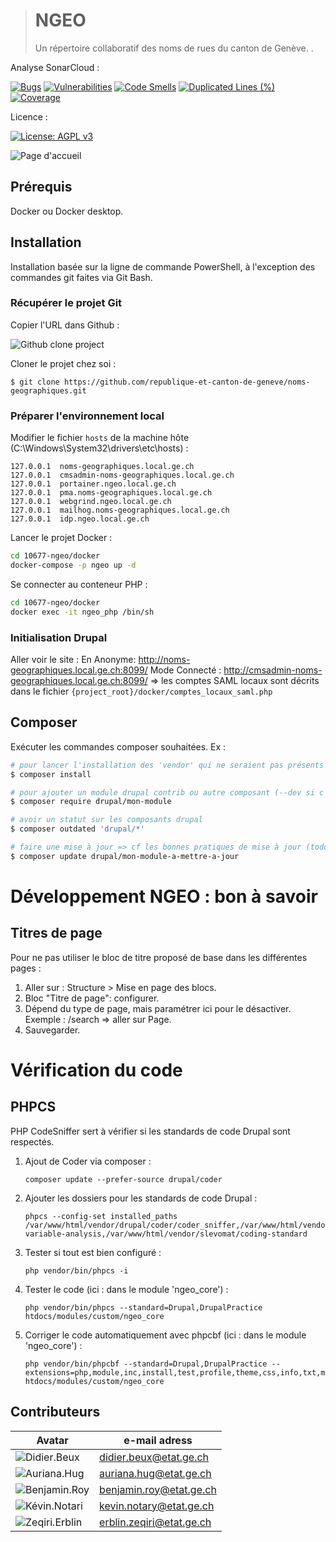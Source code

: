 ># NGEO
>Un répertoire collaboratif des noms de rues du canton de Genève.
>.

Analyse SonarCloud :

[![Bugs](https://sonarcloud.io/api/project_badges/measure?project=republique-et-canton-de-geneve_noms-geographiques&metric=bugs)](https://sonarcloud.io/dashboard?id=republique-et-canton-de-geneve_noms-geographiques)
[![Vulnerabilities](https://sonarcloud.io/api/project_badges/measure?project=republique-et-canton-de-geneve_noms-geographiques&metric=vulnerabilities)](https://sonarcloud.io/dashboard?id=republique-et-canton-de-geneve_noms-geographiques)
[![Code Smells](https://sonarcloud.io/api/project_badges/measure?project=republique-et-canton-de-geneve_noms-geographiques&metric=code_smells)](https://sonarcloud.io/dashboard?id=republique-et-canton-de-geneve_noms-geographiques)
[![Duplicated Lines (%)](https://sonarcloud.io/api/project_badges/measure?project=republique-et-canton-de-geneve_noms-geographiques&metric=duplicated_lines_density)](https://sonarcloud.io/dashboard?id=republique-et-canton-de-geneve_noms-geographiques)
[![Coverage](https://sonarcloud.io/api/project_badges/measure?project=republique-et-canton-de-geneve_noms-geographiques&metric=coverage)](https://sonarcloud.io/dashboard?id=republique-et-canton-de-geneve_noms-geographiques)

Licence :

[![License: AGPL v3](https://img.shields.io/badge/License-AGPL%20v3-blue.svg)](https://www.gnu.org/licenses/why-affero-gpl.html)

![Page d'accueil](images/Page_d_accueil.png)

## Prérequis
Docker ou Docker desktop.

## Installation
Installation basée sur la ligne de commande PowerShell, à l'exception des commandes git faites via Git Bash.

### Récupérer le projet Git
Copier l'URL dans Github :

![Github clone project](images/clone_project.png)

Cloner le projet chez soi :
```
$ git clone https://github.com/republique-et-canton-de-geneve/noms-geographiques.git
```

### Préparer l'environnement local
Modifier le fichier `hosts` de la machine hôte (C:\Windows\System32\drivers\etc\hosts) :
```
127.0.0.1  noms-geographiques.local.ge.ch
127.0.0.1  cmsadmin-noms-geographiques.local.ge.ch
127.0.0.1  portainer.ngeo.local.ge.ch
127.0.0.1  pma.noms-geographiques.local.ge.ch
127.0.0.1  webgrind.ngeo.local.ge.ch
127.0.0.1  mailhog.noms-geographiques.local.ge.ch
127.0.0.1  idp.ngeo.local.ge.ch
```

Lancer le projet Docker :
```sh
cd 10677-ngeo/docker
docker-compose -p ngeo up -d
```

Se connecter au conteneur PHP :
```bash
cd 10677-ngeo/docker
docker exec -it ngeo_php /bin/sh
```
### Initialisation Drupal
Aller voir le site :
En Anonyme:
   http://noms-geographiques.local.ge.ch:8099/
Mode Connecté :
   http://cmsadmin-noms-geographiques.local.ge.ch:8099/
=> les comptes SAML locaux sont décrits dans le fichier `{project_root}/docker/comptes_locaux_saml.php`

## Composer
Exécuter les commandes composer souhaitées. Ex :
```bash
# pour lancer l'installation des 'vendor' qui ne seraient pas présents :
$ composer install

# pour ajouter un module drupal contrib ou autre composant (--dev si c'est un composant utile au développement, ex devel)
$ composer require drupal/mon-module

# avoir un statut sur les composants drupal
$ composer outdated 'drupal/*'

# faire une mise à jour => cf les bonnes pratiques de mise à jour (todo wiki ?)
$ composer update drupal/mon-module-a-mettre-a-jour
```

# Développement NGEO : bon à savoir

## Titres de page
Pour ne pas utiliser le bloc de titre proposé de base dans les différentes pages :
1. Aller sur : Structure > Mise en page des blocs.
2. Bloc "Titre de page": configurer.
3. Dépend du type de page, mais paramétrer ici pour le désactiver. Exemple : /search => aller sur Page.
4. Sauvegarder.


# Vérification du code

## PHPCS
PHP CodeSniffer sert à vérifier si les standards de code Drupal sont respectés.

1. Ajout de Coder via composer :
    ```
    composer update --prefer-source drupal/coder
    ```
2. Ajouter les dossiers pour les standards de code Drupal :
    ```
    phpcs --config-set installed_paths /var/www/html/vendor/drupal/coder/coder_sniffer,/var/www/html/vendor/sirbrillig/phpcs-variable-analysis,/var/www/html/vendor/slevomat/coding-standard
    ```
3. Tester si tout est bien configuré :
    ```
    php vendor/bin/phpcs -i
    ```
4. Tester le code (ici : dans le module 'ngeo_core') :
    ```
    php vendor/bin/phpcs --standard=Drupal,DrupalPractice htdocs/modules/custom/ngeo_core
    ```
5. Corriger le code automatiquement avec phpcbf (ici : dans le module 'ngeo_core') :
   ```
   php vendor/bin/phpcbf --standard=Drupal,DrupalPractice --extensions=php,module,inc,install,test,profile,theme,css,info,txt,md htdocs/modules/custom/ngeo_core

## Contributeurs
| Avatar                                           | e-mail adress            |
|--------------------------------------------------|--------------------------|
| ![Didier.Beux](images/beux.didier.32x32.png)     | didier.beux@etat.ge.ch   |
| ![Auriana.Hug](images/hug.auriana.32x32.png)     | auriana.hug@etat.ge.ch   |
| ![Benjamin.Roy](images/roy.benjamin.32x32.png)   | benjamin.roy@etat.ge.ch  |
| ![Kévin.Notari](images/notari.kevin.32x32.png)   | kevin.notary@etat.ge.ch  |
| ![Zeqiri.Erblin](images/zeqiri.erblin.32x32.png) | erblin.zeqiri@etat.ge.ch |
